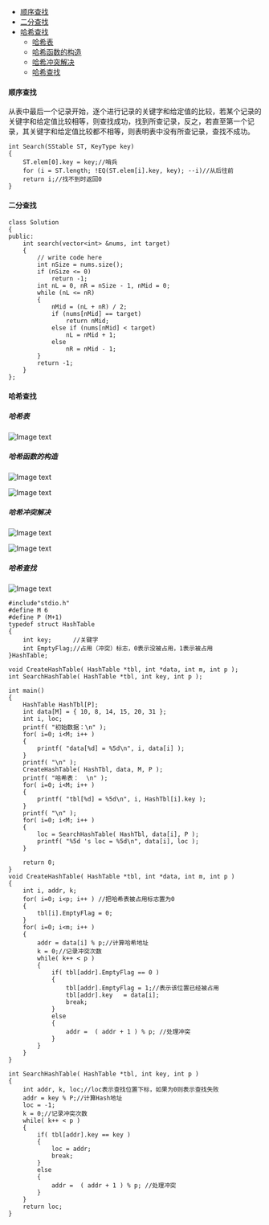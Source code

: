 - [顺序查找](#顺序查找)
- [二分查找](#二分查找)
- [哈希查找](#哈希查找)
  - [哈希表](#哈希表)
  - [哈希函数的构造](#哈希函数的构造)
  - [哈希冲突解决](#哈希冲突解决)
  - [哈希查找](#哈希查找-1)

#### 顺序查找
从表中最后一个记录开始，逐个进行记录的关键字和给定值的比较，若某个记录的关键字和给定值比较相等，则查找成功，找到所查记录，反之，若直至第一个记录，其关键字和给定值比较都不相等，则表明表中没有所查记录，查找不成功。
```
int Search(SStable ST, KeyType key)
{
    ST.elem[0].key = key;//哨兵
    for (i = ST.length; !EQ(ST.elem[i].key, key); --i)//从后往前
    return i;//找不到时返回0
}
```
#### 二分查找
```
class Solution
{
public:
    int search(vector<int> &nums, int target)
    {
        // write code here
        int nSize = nums.size();
        if (nSize <= 0)
            return -1;
        int nL = 0, nR = nSize - 1, nMid = 0;
        while (nL <= nR)
        {
            nMid = (nL + nR) / 2;
            if (nums[nMid] == target)
                return nMid;
            else if (nums[nMid] < target)
                nL = nMid + 1;
            else
                nR = nMid - 1;
        }
        return -1;
    }
};
```
#### 哈希查找
##### 哈希表

![Image text](https://github.com/7Meet112/Algorithm-Notes/blob/main/image/haxi1.png)
##### 哈希函数的构造

![Image text](https://github.com/7Meet112/Algorithm-Notes/blob/main/image/haxi3.png)

![Image text](https://github.com/7Meet112/Algorithm-Notes/blob/main/image/haxi2.png)
##### 哈希冲突解决
![Image text](https://github.com/7Meet112/Algorithm-Notes/blob/main/image/haxi4.png)

![Image text](https://github.com/7Meet112/Algorithm-Notes/blob/main/image/haxi5.png)
##### 哈希查找

![Image text](https://github.com/7Meet112/Algorithm-Notes/blob/main/image/haix6.png)

```
#include"stdio.h"
#define M 6
#define P (M+1)
typedef struct HashTable
{
	int key;      //关键字 
	int EmptyFlag;//占用（冲突）标志，0表示没被占用，1表示被占用 
}HashTable;

void CreateHashTable( HashTable *tbl, int *data, int m, int p );
int SearchHashTable( HashTable *tbl, int key, int p );

int main()
{
	HashTable HashTbl[P];
	int data[M] = { 10, 8, 14, 15, 20, 31 };
	int i, loc;
	printf( "初始数据：\n" );
	for( i=0; i<M; i++ )
	{
		printf( "data[%d] = %5d\n", i, data[i] );
	}
	printf( "\n" );
	CreateHashTable( HashTbl, data, M, P );
	printf( "哈希表：  \n" );
	for( i=0; i<M; i++ )
	{
		printf( "tbl[%d] = %5d\n", i, HashTbl[i].key );
	}
	printf( "\n" );
	for( i=0; i<M; i++ )
	{
		loc = SearchHashTable( HashTbl, data[i], P );
		printf( "%5d 's loc = %5d\n", data[i], loc );
	}
	
	return 0;
}
void CreateHashTable( HashTable *tbl, int *data, int m, int p )
{
	int i, addr, k;
	for( i=0; i<p; i++ ) //把哈希表被占用标志置为0 
	{
		tbl[i].EmptyFlag = 0;
	}
	for( i=0; i<m; i++ )
	{
		addr = data[i] % p;//计算哈希地址 
		k = 0;//记录冲突次数 
		while( k++ < p )
		{
			if( tbl[addr].EmptyFlag == 0 )
			{
				tbl[addr].EmptyFlag = 1;//表示该位置已经被占用 
				tbl[addr].key   = data[i];
				break;
			}
			else
			{
				addr =  ( addr + 1 ) % p; //处理冲突 
			}
		}	
	}
}

int SearchHashTable( HashTable *tbl, int key, int p )
{
	int addr, k, loc;//loc表示查找位置下标，如果为0则表示查找失败 
	addr = key % P;//计算Hash地址 
	loc = -1; 
	k = 0;//记录冲突次数 
	while( k++ < p )
	{
		if( tbl[addr].key == key )
		{
			loc = addr;
			break;
		}
		else
		{
			addr =  ( addr + 1 ) % p; //处理冲突 
		}	
	}
	return loc;
}

```
